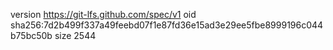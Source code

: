 version https://git-lfs.github.com/spec/v1
oid sha256:7d2b499f337a49feebd07f1e87fd36e15ad3e29ee5fbe8999196c044b75bc50b
size 2544
